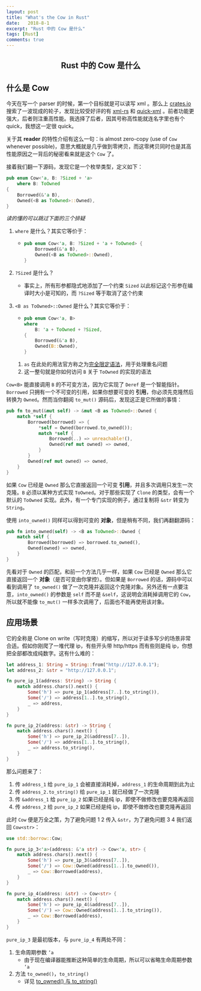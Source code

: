 ```yaml
---
layout: post
title: "What's the Cow in Rust"
date:   2018-8-1
excerpt: "Rust 中的 Cow 是什么"
tags: [Rust]
comments: true
---
```


<center><h2>Rust 中的 Cow 是什么</h2></center>

<!--more-->



## 什么是 Cow

今天在写一个 parser 的时候，第一个目标就是可以读写 xml 。那么上 [crates.io](https://crates.io) 搜索了一波现成的轮子，发现比较受好评的有 [xml-rs](https://crates.io/crates/xml-rs) 和 [quick-xml](https://crates.io/crates/quick-xml) 。前者功能更强大，后者则注重高性能。我选择了后者，因其号称高性能就连名字里也有个 quick，我想这一定很 quick。



关于其 **reader** 的特性介绍有这么一句：is almost zero-copy (use of `Cow` whenever possible)，意思大概就是几乎做到零拷贝，而这零拷贝同时也是其高性能原因之一背后的秘密看来就是这个 `Cow` 了。



接着我们翻一下源码，发现它是一个枚举类型，定义如下：

```rust
pub enum Cow<'a, B: ?Sized + 'a> 
	where B: ToOwned 
{
    Borrowed(&'a B),
    Owned(<B as ToOwned>::Owned),
}
```

*读的懂的可以跳过下面的三个排疑*

1. `where` 是什么？其实它等价于：

   - ```rust
     pub enum Cow<'a, B: ?Sized + 'a + ToOwned> {
         Borrowed(&'a B),
         Owned(<B as ToOwned>::Owned),
     }
     ```

2. `?Sized` 是什么？

   - 事实上，所有形参都隐式地添加了一个约束 `Sized` 以此标记这个形参在编译时大小是可知的，而 `?Sized` 等于取消了这个约束 

3. `<B as ToOwned>::Owned` 是什么？其实它等价于：

   - ```rust
     pub enum Cow<'a, B>
     where
         B: 'a + ToOwned + ?Sized,
     {
         Borrowed(&'a B),
         Owned(B::Owned),
     }
     ```

   1. `as` 在此处的用法官方称之为[完全限定语法](https://doc.rust-lang.org/book/second-edition/ch19-03-advanced-traits.html#fully-qualified-syntax-for-disambiguation-calling-methods-with-the-same-name)，用于处理重名问题
   2. 这一整句就是你如何访问 `B` 关于 `ToOwned` 的实现的语法

`Cow<B>` 能直接调用 `B` 的不可变方法，因为它实现了 `Deref` 是一个智能指针。`Borrowed` 只拥有一个不可变的引用，如果你想要可变的 **引用**，你必须先克隆然后转换为 `Owned`。然而当你翻阅 `to_mut()` 源码后，发现这正是它所做的事情：

```rust
pub fn to_mut(&mut self) -> &mut <B as ToOwned>::Owned {
    match *self {
        Borrowed(borrowed) => {
            *self = Owned(borrowed.to_owned());
            match *self {
                Borrowed(..) => unreachable!(),
                Owned(ref mut owned) => owned,
            }
        }
        Owned(ref mut owned) => owned,
    }
}
```

如果 `Cow` 已经是 `Owned` 那么它直接返回一个可变 **引用**，并且多次调用只发生一次克隆。`B` 必须以某种方式实现 `ToOwned`。对于那些实现了 `Clone` 的类型，会有一个默认的 `ToOwned` 实现。此外，有一个专门实现的例子，通过复制将 `&str` 转变为 `String`。



使用 `into_owned()` 同样可以得到可变的 **对象**，但是稍有不同，我们再翻翻源码：

```rust
pub fn into_owned(self) -> <B as ToOwned>::Owned {
    match self {
        Borrowed(borrowed) => borrowed.to_owned(),
        Owned(owned) => owned,
    }
}
```

先看对于 `Owned` 的匹配，和前一个方法几乎一样，如果 `Cow` 已经是 `Owned` 那么它直接返回一个 **对象**（是否可变由你掌控）。但如果是 `Borrowed` 的话，源码中可以看到调用了 `to_owned()` 做了一次克隆并返回这个克隆对象。另外还有一点要注意，`into_owned()` 的参数是 `self` 而不是 `&self`，这说明会消耗掉调用它的 `Cow`，所以就不能像 `to_mut()` 一样多次调用了，后面也不能再使用该对象。

## 应用场景

它的全称是 Clone on write（写时克隆）的缩写，所以对于读多写少的场景非常合适。假如你刚爬了一堆代理 ip，有些开头带 http/https 而有些则是纯 ip，你想把全部都改成纯数字。这有什么难的：

```rust
let address_1: String = String::from("http://127.0.0.1");
let address_2: &str = "http://127.0.0.1";

fn pure_ip_1(address: String) -> String {
    match address.chars().next() {
        Some('h') => pure_ip_1(address[7..].to_string()),
        Some('/') => address[1..].to_string(),
        _ => address,
    }
}

fn pure_ip_2(address: &str) -> String {
    match address.chars().next() {
        Some('h') => pure_ip_2(&address[7..]),
        Some('/') => address[1..].to_string(),
        _ => address.to_string(),
    }
}
```

那么问题来了：

1. 传 `address_1` 给 `pure_ip_1` 会被直接消耗掉，`address_1` 的生命周期到此为止
2. 传 `address_2.to_string()` 给 `pure_ip_1` 就已经做了一次克隆
3. 传 `&address_1` 给 `pure_ip_2` 如果已经是纯 ip，即使不做修改也要克隆再返回
4. 传 `address_2` 给 `pure_ip_2` 如果已经是纯 ip，即使不做修改也要克隆再返回

此时 `Cow` 便是万全之策，为了避免问题 1 2 传入 `&str`，为了避免问题 3 4 我们返回 `Cow<str>`：

```rust
use std::borrow::Cow;

fn pure_ip_3<'a>(address: &'a str) -> Cow<'a, str> {
    match address.chars().next() {
        Some('h') => pure_ip_3(&address[7..]),
        Some('/') => Cow::Owned(address[1..].to_owned()),
        _ => Cow::Borrowed(address),
    }
}

fn pure_ip_4(address: &str) -> Cow<str> {
    match address.chars().next() {
        Some('h') => pure_ip_4(&address[7..]),
        Some('/') => Cow::Owned(address[1..].to_string()),
        _ => Cow::Borrowed(address),
    }
}
```

`pure_ip_3` 是最初版本，与 `pure_ip_4` 有两处不同：

1. 生命周期参数 `’a`
   - 由于现在编译器能推断这种简单的生命周期，所以可以省略生命周期参数 `‘a`
2. 方法 `to_owned()`，`to_string()`
   - 详见 [to_owned() 与 to_string()](https://uvwvu.xyz/Rust/to_owned-and-to_string.rs)
